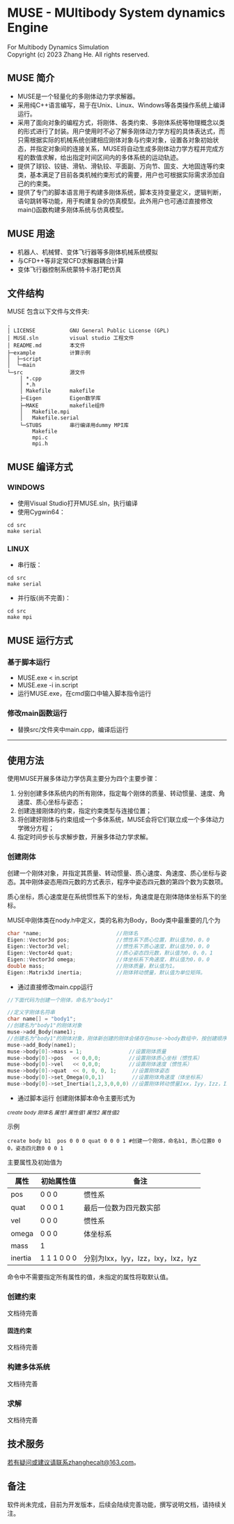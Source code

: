 # MUSE - MUltibody System dynamics Engine   
For Multibody Dynamics Simulation  
Copyright (c) 2023 Zhang He. All rights reserved.  

## MUSE 简介  
* MUSE是一个轻量化的多刚体动力学求解器。
* 采用纯C++语言编写，易于在Unix、Linux、Windows等各类操作系统上编译运行。  
* 采用了面向对象的编程方式，将刚体、各类约束、多刚体系统等物理概念以类的形式进行了封装。用户使用时不必了解多刚体动力学方程的具体表达式，而只需根据实际的机械系统创建相应刚体对象与约束对象，设置各对象初始状态，并指定对象间的连接关系，MUSE将自动生成多刚体动力学方程并完成方程的数值求解，给出指定时间区间内的多体系统的运动轨迹。  
* 提供了球铰、铰链、滑轨、滑轨铰、平面副、万向节、固支、大地固连等约束类，基本满足了目前各类机械约束形式的需要，用户也可根据实际需求添加自己的约束类。
* 提供了专门的脚本语言用于构建多刚体系统，脚本支持变量定义，逻辑判断，语句跳转等功能，用于构建复杂的仿真模型。此外用户也可通过直接修改main()函数构建多刚体系统与仿真模型。

## MUSE 用途  
* 机器人、机械臂、变体飞行器等多刚体机械系统模拟  
* 与CFD++等非定常CFD求解器耦合计算  
* 变体飞行器控制系统蒙特卡洛打靶仿真  

## 文件结构 
MUSE 包含以下文件与文件夹:

```
.
│ LICENSE           GNU General Public License (GPL)  
│ MUSE.sln          visual studio 工程文件  
│ README.md         本文件       
├─example           计算示例
│  ├─script
│  └─main    
└─src               源文件
    │ *.cpp
    │ *.h
    │ Makefile      makefile
    ├─Eigen         Eigen数学库   
    ├─MAKE          makefile组件
    │   Makefile.mpi
    │   Makefile.serial 
    └─STUBS         串行编译用dummy MPI库
        Makefile
        mpi.c
        mpi.h
```

## MUSE 编译方式
### WINDOWS   
* 使用Visual Studio打开MUSE.sln，执行编译   
* 使用Cygwin64：
```
cd src
make serial
```
### LINUX
* 串行版：
```
cd src
make serial
```
* 并行版(尚不完善)：
```
cd src
make mpi
```

## MUSE 运行方式
### 基于脚本运行   
* MUSE.exe < in.script   
* MUSE.exe -i in.script   
* 运行MUSE.exe，在cmd窗口中输入脚本指令运行
   
### 修改main函数运行   
* 替换src/文件夹中main.cpp，编译后运行

---
## 使用方法
使用MUSE开展多体动力学仿真主要分为四个主要步骤：
1. 分别创建多体系统内的所有刚体，指定每个刚体的质量、转动惯量、速度、角速度、质心坐标与姿态；
2. 创建连接刚体的约束，指定约束类型与连接位置；
3. 将创建好刚体与约束组成一个多体系统，MUSE会将它们联立成一个多体动力学微分方程；
4. 指定时间步长与求解步数，开展多体动力学求解。

### 创建刚体
创建一个刚体对象，并指定其质量、转动惯量、质心速度、角速度、质心坐标与姿态。其中刚体姿态用四元数的方式表示，程序中姿态四元数的第四个数为实数项。

质心坐标，质心速度是在系统惯性系下的坐标，角速度是在刚体随体坐标系下的坐标。

MUSE中刚体类在nody.h中定义，类的名称为Body，Body类中最重要的几个为
```C++
char *name;                        //刚体名
Eigen::Vector3d pos;               //惯性系下质心位置，默认值为0，0，0
Eigen::Vector3d vel;               //惯性系下质心速度，默认值为0，0，0
Eigen::Vector4d quat;              //质心姿态四元数，默认值为0，0，0，1
Eigen::Vector3d omega;             //体坐标系下角速度，默认值为0，0，0
double mass;                       //刚体质量，默认值为1。
Eigen::Matrix3d inertia;           //刚体转动惯量，默认值为单位矩阵。
```

* 通过直接修改main.cpp运行
```C++
//下面代码为创建一个刚体，命名为"body1"

//定义字刚体名符串
char name[] = "body1";
//创建名为"body1"的刚体对象
muse->add_Body(name1);
//创建名为"body1"的刚体对象，刚体新创建的刚体会储存在muse->body数组中，按创建顺序排列。
muse->add_Body(name1);
muse->body[0]->mass = 1;               //设置刚体质量
muse->body[0]->pos   << 0,0,0;         //设置刚体质心坐标（惯性系）
muse->body[0]->vel   << 0,0,0;         //设置刚体速度（惯性系）
muse->body[0]->quat  << 0, 0, 0, 1;     //设置刚体姿态   
muse->body[0]->set_Omega(0,0,1)         //设置刚体角速度（体坐标系）
muse->body[0]->set_Inertia(1,2,3,0,0,0) //设置刚体转动惯量Ixx，Iyy，Izz，Ixy，Ixz，Iyz（体坐标系）
```

* 通过脚本运行
创建刚体脚本命令主要形式为

<small>*create body 刚体名  属性1  属性值1  属性2  属性值2*</small>

示例
```
create body b1  pos 0 0 0 quat 0 0 0 1 #创建一个刚体，命名b1, 质心位置0 0 0，姿态四元数0 0 0 1
```
主要属性及初始值为

| 属性      | 初始属性值   | 备注 |
| -------- | ---------- | ---- |
| pos      | 0 0 0   |   惯性系    |
| quat   | 0 0 0 1  |最后一位数为四元数实部 |
| vel   | 0 0 0  |     惯性系  |
|omega | 0 0 0   | 体坐标系 |
| mass   | 1   |       |
| inertia     | 1 1 1 0 0 0   |分别为Ixx，Iyy，Izz，Ixy，Ixz，Iyz|

命令中不需要指定所有属性的值，未指定的属性将取默认值。

### 创建约束
文档待完善

#### 固连约束
文档待完善

### 构建多体系统
文档待完善

### 求解
文档待完善

## 技术服务 
若有疑问或建议请联系zhanghecalt@163.com。

## 备注 
软件尚未完成，目前为开发版本，后续会陆续完善功能，撰写说明文档，请持续关注。

